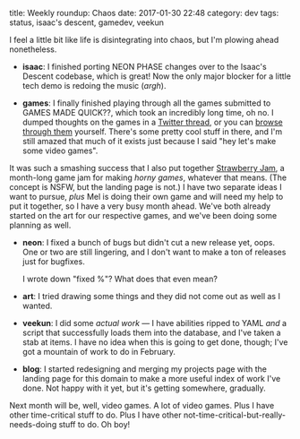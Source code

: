 title: Weekly roundup: Chaos
date: 2017-01-30 22:48
category: dev
tags: status, isaac's descent, gamedev, veekun

I feel a little bit like life is disintegrating into chaos, but I'm plowing ahead nonetheless.

- **isaac**: I finished porting NEON PHASE changes over to the Isaac's Descent codebase, which is great!  Now the only major blocker for a little tech demo is redoing the music (_argh_).

- **games**: I finally finished playing through all the games submitted to GAMES MADE QUICK??, which took an incredibly long time, oh no.  I dumped thoughts on the games in a [Twitter thread](https://twitter.com/eevee/status/822711806460207104), or you can [browse through them](https://itch.io/jam/games-made-quick/entries) yourself.  There's some pretty cool stuff in there, and I'm still amazed that much of it exists just because I said "hey let's make some video games".

It was such a smashing success that I also put together [Strawberry Jam](https://itch.io/jam/strawberry-jam), a month-long game jam for making _horny games_, whatever that means.  (The concept is NSFW, but the landing page is not.)  I have two separate ideas I want to pursue, _plus_ Mel is doing their own game and will need my help to put it together, so I have a very busy month ahead.  We've both already started on the art for our respective games, and we've been doing some planning as well.

- **neon**: I fixed a bunch of bugs but didn't cut a new release yet, oops.  One or two are still lingering, and I don't want to make a ton of releases just for bugfixes.

  I wrote down "fixed %"?  What does that even mean?

- **art**: I tried drawing some things and they did not come out as well as I wanted.

- **veekun**: I did some _actual work_ — I have abilities ripped to YAML _and_ a script that successfully loads them into the database, and I've taken a stab at items.  I have no idea when this is going to get done, though; I've got a mountain of work to do in February.

- **blog**: I started redesigning and merging my projects page with the landing page for this domain to make a more useful index of work I've done.  Not happy with it yet, but it's getting somewhere, gradually.

Next month will be, well, video games.  A lot of video games.  Plus I have other time-critical stuff to do.  Plus I have other not-time-critical-but-really-needs-doing stuff to do.  Oh boy!
